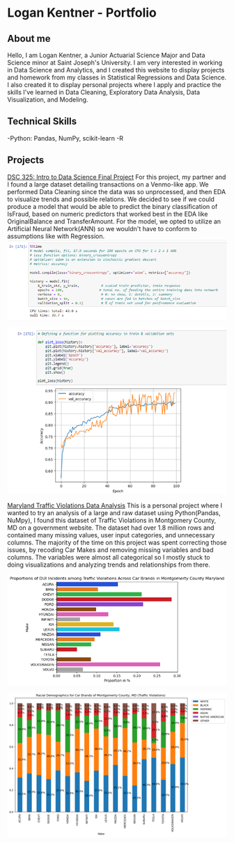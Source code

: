 # Logan Kentner - Portfolio 
## About me 
Hello, I am Logan Kentner, a Junior Actuarial Science Major and Data Science minor at Saint Joseph's University. I am very interested in working in Data Science and Analytics, and I created this website to display projects and homework from my classes in Statistical Regressions and Data Science. I also created it to display personal projects where I apply and practice the skills I've learned in Data Cleaning, Exploratory Data Analysis, Data Visualization, and Modeling.
## Technical Skills
-Python: Pandas, NumPy, scikit-learn
-R

## Projects
[DSC 325: Intro to Data Science Final Project](FINAL_PROJECT_CODE.md) 
For this project, my partner and I found a large dataset detailing transactions on a Venmo-like app. We performed Data Cleaning since the data was so unprocessed, and then EDA to visualize trends and possible relations. We decided to see if we could produce a model that would be able to predict the binary classification of IsFraud, based on numeric predictors that worked best in the EDA like OriginalBalance and TransferAmount. For the model, we opted to utilize an Artificial Neural Network(ANN) so we wouldn't have to conform to assumptions like with Regression. 
![ANN](NEWcompile.png)

![PlotHistory](NewHistory.png)

[Maryland Traffic Violations Data Analysis](Data-Science-Project-MarylandTroublemakers.md)
This is a personal project where I wanted to try an analysis of a large and raw dataset using Python(Pandas, NuMpy), I found this dataset of Traffic Violations in Montgomery County, MD on a government website. The dataset had over 1.8 million rows and contained many missing values, user input categories, and unnecessary columns. The majority of the time on this project was spent correcting those issues, by recoding Car Makes and removing missing variables and bad columns. The variables were almost all categorical so I mostly stuck to doing visualizations and analyzing trends and relationships from there. 

![Graph 1](output_21_1.png)


![Graph 2](output_34_0.png)

